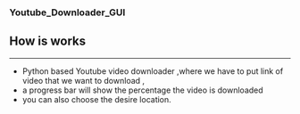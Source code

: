### Youtube_Downloader_GUI

## How is works 
  *** 
   * Python based Youtube video downloader ,where we have to  put link of video that we want to download , 
   * a progress bar will show the percentage the video is downloaded 
   * you can also choose the desire location.
